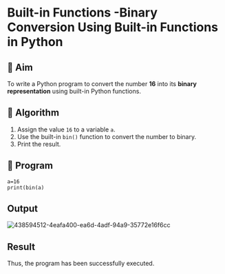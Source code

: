 # Built-in Functions -Binary Conversion Using Built-in Functions in Python

## 🎯 Aim
To write a Python program to convert the number **16** into its **binary representation** using built-in Python functions.

## 🧠 Algorithm
1. Assign the value `16` to a variable `a`.
2. Use the built-in `bin()` function to convert the number to binary.
3. Print the result.

## 🧾 Program
```
a=16 
print(bin(a)
```
## Output
![438594512-4eafa400-ea6d-4adf-94a9-35772e16f6cc](https://github.com/user-attachments/assets/1af89a27-30cb-4a17-8d02-e70dde1cc839)


## Result
Thus, the program has been successfully executed.
